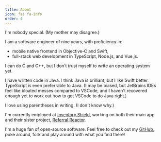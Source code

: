 ```yaml
---
title: About
icon: fas fa-info
order: 4
---
```


I'm nobody special. (My mother may disagree.)

I am a software engineer of nine years, with proficiency in:

- mobile native frontend in Objective-C and Swift,
- full-stack web development in TypeScript, Node.js, and Vue.js.

I can do C and C++, but I don't trust myself to write an operating system yet.

I have written code in Java. I think Java is brilliant, but I like Swift better. TypeScript is even preferrable to Java. (I may be biased, but JetBrains IDEs feel like bloated messes compared to VSCode, and I haven't recovered enough yet to work out how to get VSCode to do Java right.)

I love using parentheses in writing. (I don't know why.)

I'm currently employed at [Inventory Shield](https://inventoryshield.com/), working on both their main app and their sister project, [Referral Reactor](https://inventoryshield.com/).

I'm a huge fan of open-source software. Feel free to check out my [GitHub](https://github.com/AverageHelper), poke around, fork and play around with what you find there!
